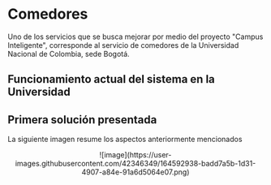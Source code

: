 # Comedores
Uno de los servicios que se busca mejorar por medio del proyecto "Campus Inteligente", corresponde al servicio de comedores de la Universidad Nacional de Colombia, sede Bogotá.

## Funcionamiento actual del sistema en la Universidad

## Primera solución presentada

La siguiente imagen resume los aspectos anteriormente mencionados
<p align="center">
![image](https://user-images.githubusercontent.com/42346349/164592938-badd7a5b-1d31-4907-a84e-91a6d5064e07.png)
</p>
